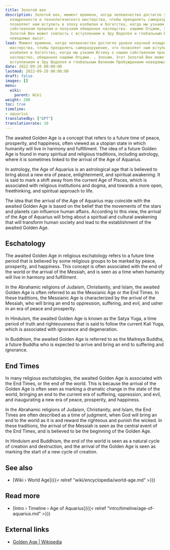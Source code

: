 ```yaml
---
title: Золотой век
description: Золотой век, момент времени, когда человечество достигло уровня научной
  изощренности и технологического мастерства, чтобы преодолеть саморазрушение, что
  позволяет нам вступить в эпоху изобилия и богатства, когда мы узнаем Истину о нашем
  собственном прошлом и получаем обещанное наследство. нашими Отцами, Элохимами. Этот
  Золотой Век может совпасть с вступлением в Эру Водолея и глобальным Великим Пробуждением
  неведомых высот.
lead: Момент времени, когда человечество достигло уровня научной изощренности и технологического
  мастерства, чтобы преодолеть саморазрушение, что позволяет нам вступить в эпоху
  изобилия и богатства, когда мы узнаем Истину о нашем собственном прошлом и получаем
  наследство, обещанное нашими Отцами. , Элохим. Этот Золотой Век может совпасть с
  вступлением в Эру Водолея и глобальным Великим Пробуждением неведомых высот.
date: 2022-09-20 00:00:00
lastmod: 2022-09-20 00:00:00
draft: false
images: []
menu:
  wiki:
    parent: Wiki
weight: 200
toc: true
timeline:
- aquarius
translatedby: ["GPT"]
translationrate: 10
---
```


The awaited Golden Age is a concept that refers to a future time of peace, prosperity, and happiness, often viewed as a utopian state in which humanity will live in harmony and fulfillment. The idea of a future Golden Age is found in many spiritual and religious traditions, including astrology, where it is sometimes linked to the arrival of the Age of Aquarius.

In astrology, the Age of Aquarius is an astrological age that is believed to bring about a new era of peace, enlightenment, and spiritual awakening. It is said to mark a shift away from the current Age of Pisces, which is associated with religious institutions and dogma, and towards a more open, freethinking, and spiritual approach to life.

The idea that the arrival of the Age of Aquarius may coincide with the awaited Golden Age is based on the belief that the movements of the stars and planets can influence human affairs. According to this view, the arrival of the Age of Aquarius will bring about a spiritual and cultural awakening that will transform human society and lead to the establishment of the awaited Golden Age.

## Eschatology

The awaited Golden Age in religious eschatology refers to a future time period that is believed by some religious groups to be marked by peace, prosperity, and happiness. This concept is often associated with the end of the world or the arrival of the Messiah, and is seen as a time when humanity will live in harmony and fulfillment.

In the Abrahamic religions of Judaism, Christianity, and Islam, the awaited Golden Age is often referred to as the Messianic Age or the End Times. In these traditions, the Messianic Age is characterized by the arrival of the Messiah, who will bring an end to oppression, suffering, and evil, and usher in an era of peace and prosperity.

In Hinduism, the awaited Golden Age is known as the Satya Yuga, a time period of truth and righteousness that is said to follow the current Kali Yuga, which is associated with ignorance and degeneration.

In Buddhism, the awaited Golden Age is referred to as the Maitreya Buddha, a future Buddha who is expected to arrive and bring an end to suffering and ignorance.

## End Times

In many religious eschatologies, the awaited Golden Age is associated with the End Times, or the end of the world. This is because the arrival of the Golden Age is often seen as marking a dramatic change in the state of the world, bringing an end to the current era of suffering, oppression, and evil, and inaugurating a new era of peace, prosperity, and happiness.

In the Abrahamic religions of Judaism, Christianity, and Islam, the End Times are often described as a time of judgment, when God will bring an end to the world as it is and reward the righteous and punish the wicked. In these traditions, the arrival of the Messiah is seen as the central event of the End Times, and is believed to be the beginning of the Golden Age.

In Hinduism and Buddhism, the end of the world is seen as a natural cycle of creation and destruction, and the arrival of the Golden Age is seen as marking the start of a new cycle of creation.

## See also

- [Wiki › World Age]({{< relref "wiki/encyclopedia/world-age.md" >}})

## Read more

- [Intro › Timeline › Age of Aquarius]({{< relref "intro/timeline/age-of-aquarius.md" >}})

## External links

- [Golden Age | Wikipedia](https://en.wikipedia.org/wiki/Golden_Age)
